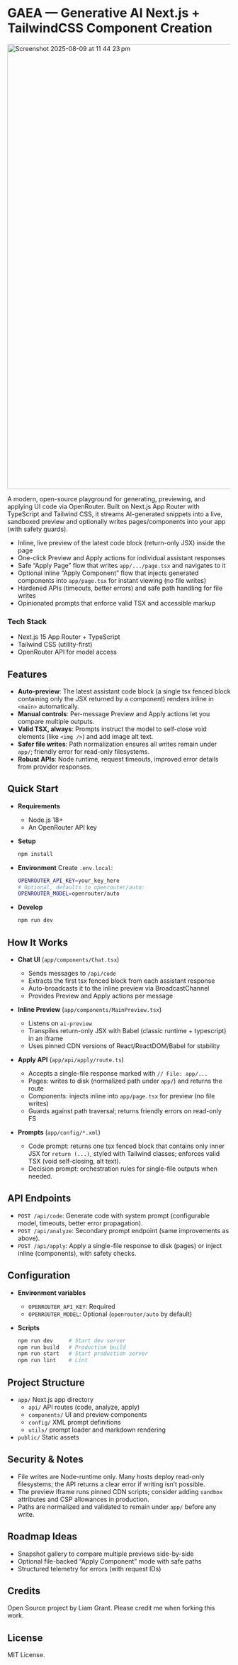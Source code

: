 # GAEA — Generative AI Next.js + TailwindCSS Component Creation
<img width="1680" height="1004" alt="Screenshot 2025-08-09 at 11 44 23 pm" src="https://github.com/user-attachments/assets/f91bb9ed-c1f2-4e6c-95d7-40b495c39b6d" />


A modern, open-source playground for generating, previewing, and applying UI code via OpenRouter. Built on Next.js App Router with TypeScript and Tailwind CSS, it streams AI-generated snippets into a live, sandboxed preview and optionally writes pages/components into your app (with safety guards).

- Inline, live preview of the latest code block (return-only JSX) inside the page
- One-click Preview and Apply actions for individual assistant responses
- Safe “Apply Page” flow that writes `app/.../page.tsx` and navigates to it
- Optional inline “Apply Component” flow that injects generated components into `app/page.tsx` for instant viewing (no file writes)
- Hardened APIs (timeouts, better errors) and safe path handling for file writes
- Opinionated prompts that enforce valid TSX and accessible markup

### Tech Stack

- Next.js 15 App Router + TypeScript
- Tailwind CSS (utility-first)
- OpenRouter API for model access

## Features

- **Auto-preview**: The latest assistant code block (a single tsx fenced block containing only the JSX returned by a component) renders inline in `<main>` automatically.
- **Manual controls**: Per-message Preview and Apply actions let you compare multiple outputs.
- **Valid TSX, always**: Prompts instruct the model to self-close void elements (like `<img />`) and add image alt text.
- **Safer file writes**: Path normalization ensures all writes remain under `app/`; friendly error for read-only filesystems.
- **Robust APIs**: Node runtime, request timeouts, improved error details from provider responses.

## Quick Start

- **Requirements**
  - Node.js 18+
  - An OpenRouter API key

- **Setup**
  ```bash
  npm install
  ```

- **Environment**
  Create `.env.local`:
  ```bash
  OPENROUTER_API_KEY=your_key_here
  # Optional, defaults to openrouter/auto:
  OPENROUTER_MODEL=openrouter/auto
  ```

- **Develop**
  ```bash
  npm run dev
  ```

## How It Works

- **Chat UI** (`app/components/Chat.tsx`)
  - Sends messages to `/api/code`
  - Extracts the first tsx fenced block from each assistant response
  - Auto-broadcasts it to the inline preview via BroadcastChannel
  - Provides Preview and Apply actions per message

- **Inline Preview** (`app/components/MainPreview.tsx`)
  - Listens on `ai-preview`
  - Transpiles return-only JSX with Babel (classic runtime + typescript) in an iframe
  - Uses pinned CDN versions of React/ReactDOM/Babel for stability

- **Apply API** (`app/api/apply/route.ts`)
  - Accepts a single-file response marked with `// File: app/...`
  - Pages: writes to disk (normalized path under `app/`) and returns the route
  - Components: injects inline into `app/page.tsx` for preview (no file writes)
  - Guards against path traversal; returns friendly errors on read-only FS

- **Prompts** (`app/config/*.xml`)
  - Code prompt: returns one tsx fenced block that contains only inner JSX for `return (...)`, styled with Tailwind classes; enforces valid TSX (void self-closing, alt text).
  - Decision prompt: orchestration rules for single-file outputs when needed.

## API Endpoints

- `POST /api/code`: Generate code with system prompt (configurable model, timeouts, better error propagation).
- `POST /api/analyze`: Secondary prompt endpoint (same improvements as above).
- `POST /api/apply`: Apply a single-file response to disk (pages) or inject inline (components), with safety checks.

## Configuration

- **Environment variables**
  - `OPENROUTER_API_KEY`: Required
  - `OPENROUTER_MODEL`: Optional (`openrouter/auto` by default)

- **Scripts**
  ```bash
  npm run dev     # Start dev server
  npm run build   # Production build
  npm run start   # Start production server
  npm run lint    # Lint
  ```

## Project Structure

- `app/` Next.js app directory
  - `api/` API routes (code, analyze, apply)
  - `components/` UI and preview components
  - `config/` XML prompt definitions
  - `utils/` prompt loader and markdown rendering
- `public/` Static assets

## Security & Notes

- File writes are Node-runtime only. Many hosts deploy read-only filesystems; the API returns a clear error if writing isn’t possible.
- The preview iframe runs pinned CDN scripts; consider adding `sandbox` attributes and CSP allowances in production.
- Paths are normalized and validated to remain under `app/` before any write.

## Roadmap Ideas

- Snapshot gallery to compare multiple previews side-by-side
- Optional file-backed “Apply Component” mode with safe paths
- Structured telemetry for errors (with request IDs)

## Credits

Open Source project by Liam Grant. Please credit me when forking this work.

## License

MIT License. 
